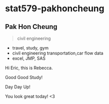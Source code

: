 # stat579-pakhoncheung
## Pak Hon Cheung
>civil engineering
- travel, study, gym
- civil engineering transportation,car flow data
- excel, JMP, SAS


Hi Eric, this is Rebecca. 


Good Good Study!

Day Day Up!


You look great today! <3
